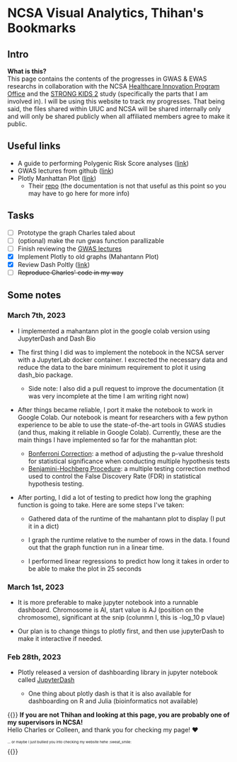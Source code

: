 # NCSA Visual Analytics, Thihan's Bookmarks

## Intro

<strong>What is this?</strong></br>
This page contains the contents of the progresses in GWAS & EWAS researchs in collaboration with the NCSA [Healthcare Innovation Program Office](https://ncsamainsite.web.illinois.edu/research/health-sciences/healthcare-innovation-program-office/) and the [STRONG KIDS 2](https://www.familyresiliency.illinois.edu/strong-kids-2-cells-society-approach-nutrition) study (specifically the parts that I am involved in). I will be using this website to track my progresses. That being said, the files shared within UIUC and NCSA will be shared internally only and will only be shared publicly when all affiliated members agree to make it public.

## Useful links

-  A guide to performing Polygenic Risk Score analyses ([link](https://www.ncbi.nlm.nih.gov/pmc/articles/PMC7612115/))
- GWAS lectures from github ([link](https://github.com/timeu/gwas-lecture)) 
-  Plotly Manhattan Plot ([link](https://plotly.com/python/manhattan-plot/))
    - Their [repo](https://github.com/plotly/dash-bio/blob/master/dash_bio/component_factory/_manhattan.py) (the documentation is not that useful as this point so you may have to go here for more info)

## Tasks
-  [ ] Prototype the graph Charles taled about
-  [ ] (optional) make the run gwas function parallizable
-  [ ] Finish reviewing the [GWAS lectures](https://github.com/timeu/gwas-lecture) 
-  [X] Implement Plotly to old graphs (Mahantann Plot)
-  [X] Review Dash Poltly ([link](https://www.youtube.com/watch?v=hSPmj7mK6ng&t=93s))
-  [ ] ~~Reproduce Charles' code in my way~~ 

## Some notes

### March 7th, 2023

- I implemented a mahantann plot in the google colab version using JupyterDash and Dash Bio

- The first thing I did was to implement the notebook in the NCSA server with a JupyterLab docker container. I excrected the necessary data and reduce the data to the bare minimum requirement to plot it using dash_bio package.
  - Side note: I also did a pull request to improve the documentation (it was very incomplete at the time I am writing right now)

- After things became reliable, I port it make the notebook to work in Google Colab. Our notebook is meant for researchers with a few python experience to be able to use the state-of-the-art tools in GWAS studies (and thus, making it reliable in Google Colab). Currently, these are the main things I have implemented so far for the mahanttan plot:
  - [Bonferroni Correction](https://en.wikipedia.org/wiki/Bonferroni_correction): a method of adjusting the p-value threshold for statistical significance when conducting multiple hypothesis tests
  - [Benjamini-Hochberg Procedure](https://www.statology.org/benjamini-hochberg-procedure/): a multiple testing correction method used to control the False Discovery Rate (FDR) in statistical hypothesis testing.

- After porting, I did a lot of testing to predict how long the graphing function is going to take. Here are some steps I've taken:
  - Gathered data of the runtime of the mahantann plot to display (I put it in a dict)

  - I graph the runtime relative to the number of rows in the data. I found out that the graph function run in a linear time.

  - I performed linear regressions to predict how long it takes in order to be able to make the plot in 25 seconds

### March 1st, 2023

- It is more preferable to make jupyter notebook into a runnable dashboard. Chromosome is AI, start value is AJ (position on the chromosome), significant at the snip (colunmn I, this is -log_10 p vlaue)

- Our plan is to change things to plotly first, and then use jupyterDash to make it interactive if needed.

### Feb 28th, 2023

- Plotly released a version of dashboarding library in jupyter notebook called [JupyterDash](https://medium.com/plotly/introducing-jupyterdash-811f1f57c02e)

  - One thing about plotly dash is that it is also available for dashboarding on R and Julia (bioinformatics not available)

{{<typeit>}}
<strong>If you are not Thihan and looking at this page, you are probably one of my supervisors in NCSA!</strong> </br>
Hello Charles or Colleen, and thank you for checking my page! :heart: </br>
<p style="font-size: 8px">... or maybe I just bullied you into checking my website hehe :sweat_smile: </p>
{{</typeit>}}
